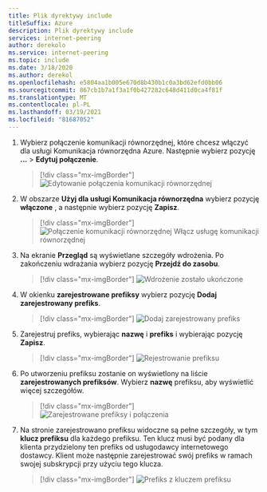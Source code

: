 ```yaml
---
title: Plik dyrektywy include
titleSuffix: Azure
description: Plik dyrektywy include
services: internet-peering
author: derekolo
ms.service: internet-peering
ms.topic: include
ms.date: 3/18/2020
ms.author: derekol
ms.openlocfilehash: e5804aa1b005e670d8b430b1c0a3bd62efd0bb06
ms.sourcegitcommit: 867cb1b7a1f3a1f0b427282c648d411d0ca4f81f
ms.translationtype: MT
ms.contentlocale: pl-PL
ms.lasthandoff: 03/19/2021
ms.locfileid: "81687052"
---
```

1. Wybierz połączenie komunikacji równorzędnej, które chcesz włączyć dla usługi Komunikacja równorzędna Azure. Następnie wybierz pozycję **...**  >  **Edytuj połączenie**.
    > [!div class="mx-imgBorder"]
    > ![Edytowanie połączenia komunikacji równorzędnej](../media/setup-direct-modify-editconnection.png)
1. W obszarze **Użyj dla usługi Komunikacja równorzędna** wybierz pozycję **włączone** , a następnie wybierz pozycję **Zapisz**.
    > [!div class="mx-imgBorder"]
    > ![Połączenie komunikacji równorzędnej Włącz usługę komunikacji równorzędnej](../media/setup-direct-modify-editconnectionsettings-peering-service.png)
1. Na ekranie **Przegląd** są wyświetlane szczegóły wdrożenia. Po zakończeniu wdrażania wybierz pozycję **Przejdź do zasobu**.
    > [!div class="mx-imgBorder"]
    > ![Wdrożenie zostało ukończone](../media/setup-direct-modify-overview-deployment-complete.png)

1. W okienku **zarejestrowane prefiksy** wybierz pozycję **Dodaj zarejestrowany prefiks**.
    > [!div class="mx-imgBorder"]
    > ![Dodaj zarejestrowany prefiks](../media/setup-direct-modify-add-registered-prefix.png)
1. Zarejestruj prefiks, wybierając **nazwę** i **prefiks** i wybierając pozycję **Zapisz**.
    > [!div class="mx-imgBorder"]
    >  ![Rejestrowanie prefiksu](../media/setup-direct-modify-register-a-prefix.png) 

1. Po utworzeniu prefiksu zostanie on wyświetlony na liście **zarejestrowanych prefiksów**. Wybierz **nazwę** prefiksu, aby wyświetlić więcej szczegółów.
    > [!div class="mx-imgBorder"]
    > ![Zarejestrowane prefiksy i połączenia](../media/setup-direct-modify-registered-prefixes.png)
1. Na stronie zarejestrowano prefiksu widoczne są pełne szczegóły, w tym **klucz prefiksu** dla każdego prefiksu. Ten klucz musi być podany dla klienta przydzielony ten prefiks od usługodawcy internetowego dostawcy. Klient może następnie zarejestrować swój prefiks w ramach swojej subskrypcji przy użyciu tego klucza.
    > [!div class="mx-imgBorder"]
    > ![Prefiks z kluczem prefiksu](../media/setup-direct-modify-registered-prefix-detail.png)